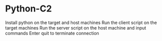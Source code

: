 # Python-C2
Install python on the target and host machines
Run the client script on the target machines
Run the server script on the host machine and input commands
Enter quit to terminate connection
